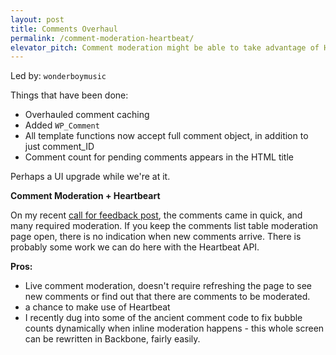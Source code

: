 ```yaml
---
layout: post
title: Comments Overhaul
permalink: /comment-moderation-heartbeat/
elevator_pitch: Comment moderation might be able to take advantage of Heartbeat
---
```


Led by: `wonderboymusic`

Things that have been done:

* Overhauled comment caching
* Added `WP_Comment`
* All template functions now accept full comment object, in addition to just comment_ID
* Comment count for pending comments appears in the HTML title

Perhaps a UI upgrade while we're at it.

**Comment Moderation + Heartbeart**

On my recent [call for feedback post](https://make.wordpress.org/core/2015/08/19/wordpress-4-4-whats-on-your-wishlist/),
the comments came in quick, and many required moderation. If you keep the comments list table
moderation page open, there is no indication when new comments arrive. There is probably
some work we can do here with the Heartbeat API.

**Pros:**

* Live comment moderation, doesn't require refreshing the page to see new comments
or find out that there are comments to be moderated.
* a chance to make use of Heartbeat
* I recently dug into some of the ancient comment code to fix bubble counts dynamically when inline
moderation happens - this whole screen can be rewritten in Backbone, fairly easily.
